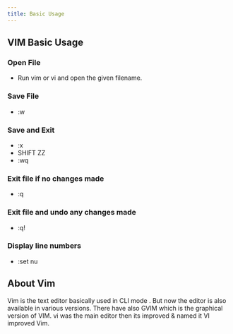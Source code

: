 ```yaml
---
title: Basic Usage
---
```

## VIM Basic Usage
  

### Open File
- Run vim or vi and open the given filename.

### Save File
- :w

### Save and Exit
- :x 
- SHIFT ZZ
- :wq

### Exit file if no changes made
- :q

### Exit file and undo any changes made
- :q!

### Display line numbers
- :set nu

## About Vim
Vim is the text editor basically used in CLI mode . But now the editor is also available in various versions. There have 
also GVIM which is the graphical version of VIM. vi was the main editor then its improved & named it VI improved Vim.
